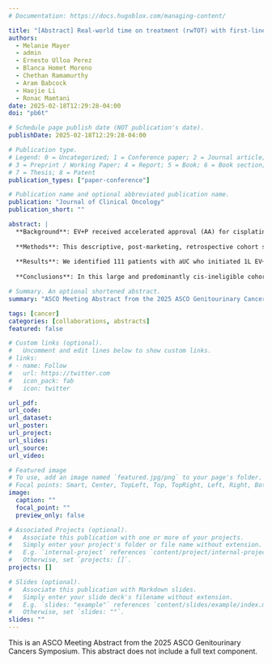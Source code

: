 ```yaml
---
# Documentation: https://docs.hugoblox.com/managing-content/

title: "[Abstract] Real-world time on treatment (rwTOT) with first-line (1L) enfortumab vedotin and pembrolizumab (EV+P) after U.S. Food and Drug Administration approval for advanced urothelial cancer (aUC)"
authors: 
  - Melanie Mayer
  - admin
  - Ernesto Ulloa Perez
  - Blanca Homet Moreno
  - Chethan Ramamurthy
  - Aram Babcock
  - Haojie Li
  - Ronac Mamtani
date: 2025-02-18T12:29:28-04:00
doi: "pb6t"

# Schedule page publish date (NOT publication's date).
publishDate: 2025-02-18T12:29:28-04:00

# Publication type.
# Legend: 0 = Uncategorized; 1 = Conference paper; 2 = Journal article;
# 3 = Preprint / Working Paper; 4 = Report; 5 = Book; 6 = Book section;
# 7 = Thesis; 8 = Patent
publication_types: ["paper-conference"]

# Publication name and optional abbreviated publication name.
publication: "Journal of Clinical Oncology"
publication_short: ""

abstract: |
  **Background**: EV+P received accelerated approval (AA) for cisplatin (cis)-ineligible aUC patients in April 2023 (EV-103) and full approval (FA) for all previously untreated patients in December 2023 (EV-302). In EV-302 trial, median durations of treatment with EV+P was 9.4 months (7.0 and 8.5 months for EV and P, respectively). We previously demonstrated high uptake of EV+P post AA in the real-world. Here, we examine rwToT with 1L EV+P with nearly 1 year of follow-up post-AA. 
  
  **Methods**: This descriptive, post-marketing, retrospective cohort study used the Flatiron Health longitudinal database derived from EHR records of US patients with aUC initiating 1L EV+P after April 5, 2023 (AA) but before December 15, 2023 (FA). rwToT for EV+P was defined as length from first administration date of EV+P regimen to 1L therapy discontinuation, defined as last administration date of either component (i.e., EV or P) if patient initiated a next line of therapy, died during therapy, or had a gap of >60 days between last recorded dose and last contact date. rwToT was also estimated for each EV+P component. If no discontinuation criteria were met, the patient was censored at data cut-off (March 31, 2024). The Kaplan-Meier method was used for analysis of rwToT, including median rwToT (months) and 30-, 90-, 180-day on-treatment rates (%). 
  
  **Results**: We identified 111 patients with aUC who initiated 1L EV+P after AA but before FA (mean age: 73.9 y, 75.7% male, 77.0% white, 23.7% ECOG performance status ≥2, 75.2% cis-ineligible, and 84.7% from community practices). As of March 31, 2024, approximately 41.4% (n=46) discontinued both EV and P; 9.9% [n=11] began subsequent therapy, 27.0% [n=30] died, and remaining patients were censored at end of follow-up (58.6%, n=65). Median rwToT (95% confidence interval [CI]) for EV+P, EV, and P were 8.2 months (6.5-not reached [NR]), 7.2 months (5.2-NR), and NR (6.3-NR), respectively (on-treatment rates reported in Table). Among 1L EV+P treated patients receiving subsequent therapies, 72.7% (9/11) received gemcitabine and carboplatin as the first subsequent therapy. 
  
  **Conclusions**: In this large and predominantly cis-ineligible cohort of advanced urothelial cancer patients treated with EV+P in contemporary practice, rwTOT approximated duration of treatment in clinical trials. Most 1L EV+P users receiving subsequent anticancer therapy received platinum-based chemotherapy.

# Summary. An optional shortened abstract.
summary: "ASCO Meeting Abstract from the 2025 ASCO Genitourinary Cancers Symposium"

tags: [cancer]
categories: [collaborations, abstracts]
featured: false

# Custom links (optional).
#   Uncomment and edit lines below to show custom links.
# links:
# - name: Follow
#   url: https://twitter.com
#   icon_pack: fab
#   icon: twitter

url_pdf:
url_code:
url_dataset:
url_poster:
url_project:
url_slides:
url_source:
url_video:

# Featured image
# To use, add an image named `featured.jpg/png` to your page's folder. 
# Focal points: Smart, Center, TopLeft, Top, TopRight, Left, Right, BottomLeft, Bottom, BottomRight.
image:
  caption: ""
  focal_point: ""
  preview_only: false

# Associated Projects (optional).
#   Associate this publication with one or more of your projects.
#   Simply enter your project's folder or file name without extension.
#   E.g. `internal-project` references `content/project/internal-project/index.md`.
#   Otherwise, set `projects: []`.
projects: []

# Slides (optional).
#   Associate this publication with Markdown slides.
#   Simply enter your slide deck's filename without extension.
#   E.g. `slides: "example"` references `content/slides/example/index.md`.
#   Otherwise, set `slides: ""`.
slides: ""
---
```


 This is an ASCO Meeting Abstract from the 2025 ASCO Genitourinary Cancers Symposium. This abstract does not include a full text component. 